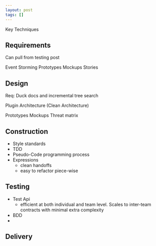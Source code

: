 ```yaml
---
layout: post
tags: []
---
```


<!-- How do I handle key techniques for cross-cutting concerns? critical thought?

- I could use lines from each topic to it's techniques, but that would get crowded
- I could use multiple diagrams
- I could divide techniques by cross-cutting concern within lifecycle phases
  - that doesn't allow me to show techniques that belong everywhere or may be alternatives (like kanban/scrum)

 -->

<!-- TODO: I want to differentiate standard vs my recommendation

Do I even want to tackle this before enumerating the standard?
 -->

Key Techniques

## Requirements

Can pull from testing post


Event Storming
Prototypes
Mockups
Stories


## Design

Req: Duck docs and incremental tree search

Plugin Architecture (Clean Architecture)

Prototypes 
Mockups
Threat matrix


## Construction

- Style standards
- TDD
- Pseudo-Code programming process
- Expressions
  - clean handoffs
  - easy to refactor piece-wise

## Testing

- Test Api
  - efficient at both individual and team level. Scales to inter-team contracts with minimal extra complexity
- BDD
- 

## Delivery

## 